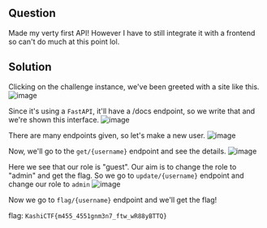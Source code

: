 ## Question
Made my verty first API!
However I have to still integrate it with a frontend so can't do much at this point lol.

## Solution
Clicking on the challenge instance, we've been greeted with a site like this.
![image](https://github.com/user-attachments/assets/51135880-2b9d-4a98-b778-187d67535194)

Since it's using a `FastAPI`, it'll have a /docs endpoint, so we write that and we're shown this interface.
![image](https://github.com/user-attachments/assets/8729b9ee-70f0-4aec-bbae-10af59976dcf)

There are many endpoints given, so let's make a new user.
![image](https://github.com/user-attachments/assets/97d18758-93b6-4307-ae57-29c9e95c2af9)

Now, we'll go to the `get/{username}` endpoint and see the details.
![image](https://github.com/user-attachments/assets/0db9644a-dce0-40a9-acaa-2accedc5651c)

Here we see that our role is "guest". Our aim is to change the role to "admin" and get the flag.
So we go to `update/{username}` endpoint and change our role to `admin`
![image](https://github.com/user-attachments/assets/5d6f4d81-5d22-48f6-afd5-367bb5b80d90)

Now we go to `flag/{username}` endpoint and we'll get the flag!

flag: `KashiCTF{m455_4551gnm3n7_ftw_wR88yBTTQ}`




